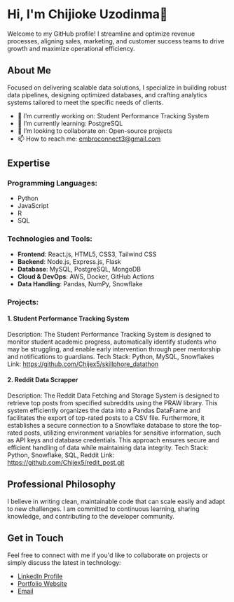 # Hi, I'm Chijioke Uzodinma👋

Welcome to my GitHub profile! I streamline and optimize revenue processes, aligning sales, marketing, and customer success teams to drive growth and maximize operational efficiency.

## About Me

Focused on delivering scalable data solutions, I specialize in building robust data pipelines, designing optimized databases, and crafting analytics systems tailored to meet the specific needs of clients.


- 🔭 I’m currently working on: Student Performance Tracking System
- 🌱 I’m currently learning: PostgreSQL
- 👯 I’m looking to collaborate on: Open-source projects
- 📫 How to reach me: embroconnect3@gmail.com

## Expertise

### Programming Languages:
- Python
- JavaScript
- R
- SQL

### Technologies and Tools:
- **Frontend**: React.js, HTML5, CSS3, Tailwind CSS
- **Backend**: Node.js, Express.js, Flask
- **Database**: MySQL, PostgreSQL, MongoDB
- **Cloud & DevOps**: AWS, Docker, GitHub Actions
- **Data Handling**: Pandas, NumPy, Snowflake

### Projects:

#### 1. Student Performance Tracking System
Description: The Student Performance Tracking System is designed to monitor student academic progress, automatically identify students who may be struggling, and enable early intervention through peer mentorship and notifications to guardians.
Tech Stack: Python, MySQL, Snowflakes
Link: https://github.com/Chijex5/skillphore_datathon

#### 2. Reddit Data Scrapper
Description: The Reddit Data Fetching and Storage System is designed to retrieve top posts from specified subreddits using the PRAW library. This system efficiently organizes the data into a Pandas DataFrame and facilitates the export of top-rated posts to a CSV file. Furthermore, it establishes a secure connection to a Snowflake database to store the top-rated posts, utilizing environment variables for sensitive information, such as API keys and database credentials. This approach ensures secure and efficient handling of data while maintaining data integrity.
Tech Stack: Python, Snowflake, SQL, Reddit
Link: https://github.com/Chijex5/redit_post.git

## Professional Philosophy

I believe in writing clean, maintainable code that can scale easily and adapt to new challenges. I am committed to continuous learning, sharing knowledge, and contributing to the developer community.

## Get in Touch

Feel free to connect with me if you'd like to collaborate on projects or simply discuss the latest in technology:

- [LinkedIn Profile](https://www.linkedin.com/in/chijioke-uzodinma-34389b267/)
- [Portfolio Website](https://myporfolio-q5x7.onrender.com)
- [Email](mailto:embroconnect3@gmail.com)
